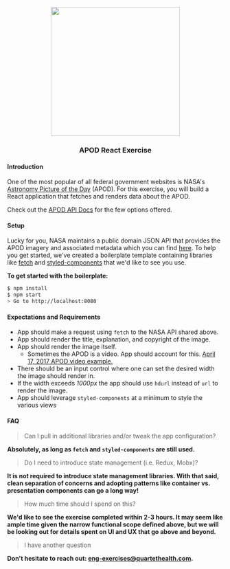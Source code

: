 <div align="center">
  <img src="https://s3.amazonaws.com/qh-public/static/img/Quartet+%2B+NASA.png" width="300" />
  <h3>APOD React Exercise</h3>
</div>

#### Introduction

One of the most popular of all federal government websites is NASA's [Astronomy Picture of the Day](https://apod.nasa.gov/apod/astropix.html) (APOD). For this exercise, you will build a React application that fetches and renders data about the APOD.

Check out the [APOD API Docs](https://api.nasa.gov/api.html#apod) for the few options offered.

#### Setup

Lucky for you, NASA maintains a public domain JSON API that provides the APOD imagery and associated metadata which you can find [here](https://api.nasa.gov/api.html#apod). To help you get started, we've created a boilerplate template containing libraries like [fetch](https://github.com/github/fetch) and [styled-components](https://styled-components.com/) that we'd like to see you use.

**To get started with the boilerplate:**

```sh
$ npm install
$ npm start
> Go to http://localhost:8080
```

#### Expectations and Requirements

- App should make a request using `fetch` to the NASA API shared above.
- App should render the title, explanation, and copyright of the image.
- App should render the image itself.
    - Sometimes the APOD is a video. App should account for this. [April 17, 2017 APOD video example.](https://apod.nasa.gov/apod/ap170417.html)
- There should be an input control where one can set the desired width the image should render in.
- If the width exceeds _1000px_ the app should use `hdurl` instead of `url` to render the image.
- App should leverage `styled-components` at a minimum to style the various views

#### FAQ

> Can I pull in additional libraries and/or tweak the app configuration?

**Absolutely, as long as `fetch` and `styled-components` are still used.**

> Do I need to introduce state management (i.e. Redux, Mobx)?

**It is not required to introduce state management libraries. With that said, clean separation of concerns and adopting patterns like container vs. presentation components can go a long way!**

> How much time should I spend on this?

**We'd like to see the exercise completed within 2-3 hours. It may seem like ample time given the narrow functional scope defined above, but we will be looking out for details spent on UI and UX that go above and beyond.**

> I have another question

**Don't hesitate to reach out: [eng-exercises@quartethealth.com](mailto:eng-exercises@quartethealth.com).**
